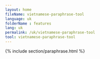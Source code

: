 ```yaml
---
layout: home
fileName: vietnamese-paraphrase-tool
language: uk
folderName : features
lang: uk
permalink: /uk/vietnamese-paraphrase-tool
tool: vietnamese-paraphrase-tool
---
```

{% include section/paraphrase.html %}